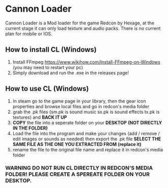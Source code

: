# Cannon Loader
Cannon Loader is a Mod loader for the game Redcon by Hexage, at the current stage it can only load texture and audio packs. There is no current plan for mobile or IOS.

## How to install CL (Windows)

 1. Install FFmpeg https://www.wikihow.com/Install-FFmpeg-on-Windows (you may need to restart your pc)
 2. Simply download and run the .exe in the releases page!

## How to use CL (Windows)

 1. In steam go to the game page in your library, then the gear icon properties and browse local files and go in redcon's media folder
 2.  grab the .pk files (sm.pk is sound music sx.pk is sound effects tx.pk is textures) and **BACK IT UP**
 3. **COPY** the file into a seperate folder on your **DESKTOP** **(NOT DIRECTLY IN THE FOLDER)**
 4. Load the file into the program and make your changes (add / remove / edit images or sounds as needed) then export the .pk file **SELECT THE SAME FILE AS THE ONE YOU EXTRACTED FROM (replace it)**
 5. rename the file to the original file name and replace it in redcon's media folder

### WARNING DO NOT RUN CL DIRECTLY IN REDCON'S MEDIA FOLDER! PLEASE CREATE A SPEREATE FOLDER ON YOUR DESKTOP.
